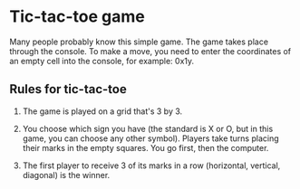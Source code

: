 # Tic-tac-toe game
Many people probably know this simple game. The game takes place through the console.
To make a move, you need to enter the coordinates of an empty cell into the console, for example: 0x1y.

## Rules for tic-tac-toe
1. The game is played on a grid that's 3 by 3.

2. You choose which sign you have (the standard is X or O, but in this game, you can choose any other symbol). Players take turns placing their marks in the empty squares. You go first, then the computer.

3. The first player to receive 3 of its marks in a row (horizontal, vertical, diagonal) is the winner.
